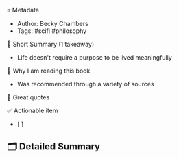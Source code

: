 ⌗ Metadata
- Author: Becky Chambers
- Tags: #scifi #philosophy

📖 Short Summary (1 takeaway)
- Life doesn't require a purpose to be lived meaningfully 

🧐 Why I am reading this book
- Was recommended through a variety of sources

🙊 Great quotes
>

✅ Actionable item
- [ ]

🗂 Detailed Summary
-